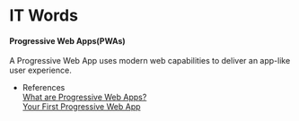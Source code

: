 # IT Words

#### Progressive Web Apps(PWAs) 
A Progressive Web App uses modern web capabilities to deliver an app-like user experience.

* References  
[What are Progressive Web Apps?](http://blog.ionic.io/what-is-a-progressive-web-app/)  
[Your First Progressive Web App](https://developers.google.com/web/fundamentals/getting-started/codelabs/your-first-pwapp/)